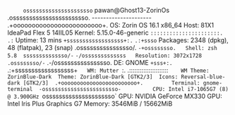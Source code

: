   `     osssssssssssssssssssso`           pawan@Ghost13-ZorinOs 
       .osssssssssssssssssssssso.          --------------------- 
      .+oooooooooooooooooooooooo+.         OS: Zorin OS 16.1 x86_64 
                                           Host: 81X1 IdeaPad Flex 5 14IIL05 
                                           Kernel: 5.15.0-46-generic 
  `::::::::::::::::::::::.         .:`     Uptime: 13 mins 
 `+ssssssssssssssssss+:.`     `.:+ssso`    Packages: 2348 (dpkg), 48 (flatpak), 23 (snap) 
.ossssssssssssssso/.       `-+ossssssso.   Shell: zsh 5.8 
ssssssssssssso/-`      `-/osssssssssssss   Resolution: 3072x1728 
.ossssssso/-`      .-/ossssssssssssssso.   DE: GNOME 
 `+sss+:.      `.:+ssssssssssssssssss+`    WM: Mutter 
  `:.         .::::::::::::::::::::::`     WM Theme: ZorinBlue-Dark 
                                           Theme: ZorinBlue-Dark [GTK2/3] 
                                           Icons: Reversal-blue-dark [GTK2/3] 
      .+oooooooooooooooooooooooo+.         Terminal: gnome-terminal 
       -osssssssssssssssssssssso-          CPU: Intel i7-1065G7 (8) @ 3.900GHz 
        `osssssssssssssssssssso`           GPU: NVIDIA GeForce MX330 
                                           GPU: Intel Iris Plus Graphics G7 
                                           Memory: 3546MiB / 15662MiB 

                                                                   
                                                                   

